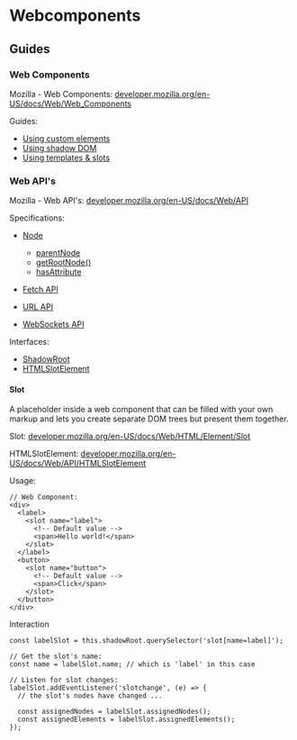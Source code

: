 # Webcomponents

## Guides

### Web Components
Mozilla - Web Components: [developer.mozilla.org/en-US/docs/Web/Web_Components](https://developer.mozilla.org/en-US/docs/Web/Web_Components)

Guides:
- [Using custom elements](https://developer.mozilla.org/en-US/docs/Web/Web_Components/Using_custom_elements)
- [Using shadow DOM](https://developer.mozilla.org/en-US/docs/Web/Web_Components/Using_shadow_DOM)
- [Using templates & slots](https://developer.mozilla.org/en-US/docs/Web/Web_Components/Using_templates_and_slots)

### Web API's
Mozilla - Web API's: [developer.mozilla.org/en-US/docs/Web/API](https://developer.mozilla.org/en-US/docs/Web/API)

Specifications:
- [Node](https://developer.mozilla.org/en-US/docs/Web/API/Node)
  - [parentNode](https://developer.mozilla.org/en-US/docs/Web/API/Node/parentNode)
  - [getRootNode()](https://developer.mozilla.org/en-US/docs/Web/API/Node/getRootNode)
  - [hasAttribute](https://developer.mozilla.org/en-US/docs/Web/API/Element/hasAttribute)
  
- [Fetch API](https://developer.mozilla.org/en-US/docs/Web/API/Fetch_API)
- [URL API](https://developer.mozilla.org/en-US/docs/Web/API/URL_API)
- [WebSockets API](https://developer.mozilla.org/en-US/docs/Web/API/WebSockets_API)

Interfaces:
- [ShadowRoot](https://developer.mozilla.org/en-US/docs/Web/API/ShadowRoot)
- [HTMLSlotElement](https://developer.mozilla.org/en-US/docs/Web/API/HTMLSlotElement)

#### Slot

A placeholder inside a web component that can be filled with your own markup and lets you create separate DOM trees but present them together.

Slot: [developer.mozilla.org/en-US/docs/Web/HTML/Element/Slot](https://developer.mozilla.org/en-US/docs/Web/HTML/Element/Slot)

HTMLSlotElement: [developer.mozilla.org/en-US/docs/Web/API/HTMLSlotElement](https://developer.mozilla.org/en-US/docs/Web/API/HTMLSlotElement)

Usage:
```
// Web Component:
<div>
  <label>
    <slot name="label">
      <!-- Default value -->
      <span>Hello world!</span>
    </slot>
  </label>
  <button>
    <slot name="button">
      <!-- Default value -->
      <span>Click</span>
    </slot>
  </button>
</div>
```

Interaction
```
const labelSlot = this.shadowRoot.querySelector('slot[name=label]');

// Get the slot's name: 
const name = labelSlot.name; // which is 'label' in this case

// Listen for slot changes:
labelSlot.addEventListener('slotchange', (e) => {
  // the slot's nodes have changed ...

  const assignedNodes = labelSlot.assignedNodes();
  const assignedElements = labelSlot.assignedElements();
});
```